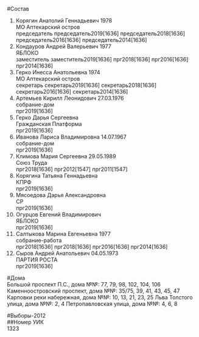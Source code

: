 #Состав  
1. Корягин Анатолий Геннадьевич 1978  
    МО Аптекарский остров  
    председатель председатель2019[1636] председатель2018[1636] председатель2016[1636] председатель2014[1636]  
2. Кондауров Андрей Валерьевич 1977  
    ЯБЛОКО  
    заместитель заместитель2019[1636] прг2018[1636] прг2016[1636] прг2014[1636]  
3. Герко Инесса Анатольевна 1974  
    МО Аптекарский остров  
    секретарь секретарь2019[1636] секретарь2018[1636] секретарь2016[1636] секретарь2014[1636]  
4. Артемьев Кирилл Леонидович 27.03.1976  
    собрание-дом  
    прг2019[1636]  
5. Герко Дарья Сергеевна  
    Гражданская Платформа  
    прг2019[1636]  
6. Иванова Лариса Владимировна 14.07.1967  
    собрание-дом  
    прг2019[1636]  
7. Климова Мария Сергеевна 29.05.1989  
    Союз Труда  
    прг2018[1636] прг2012[1547] прг2011[1547]  
8. Корягина Татьяна Геннадьевна  
    КПРФ  
    прг2019[1636]  
9. Мясоедова Дарья Александровна  
    СР  
    прг2019[1636]  
10. Огурцов Евгений Владимирович  
    ЯБЛОКО  
    прг2019[1636]  
11. Салтыкова Марина Евгеньевна 1977  
    собрание-работа  
    прг2018[1636] прг2018[1636] прг2016[1636] прг2014[1636]  
12. Сыров Андрей Анатольевич 04.05.1973  
    ПАРТИЯ РОСТА  
    прг2019[1636]  
  
#Дома  
Большой проспект П.С., дома №№: 77, 79, 98, 102, 104, 106 Каменноостровский проспект, дома №№: 35/75, 39, 41, 43, 45, 47 Карповки реки набережная, дома №№: 10, 13, 21, 23, 25 Льва Толстого улица, дома №№: 2, 4 Петропавловская улица, дома №№: 4, 6, 8  
  
#Выборы-2012  
##Номер УИК  
1323  
